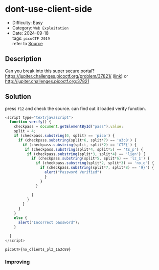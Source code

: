 # dont-use-client-side
- Difficulty: Easy
- Category: `Web Exploitation`  
- Date: 2024-09-18  
tags: `picoCTF 2019`  
refer to [Source](https://play.picoctf.org/practice/challenge/66?page=5)

## Description
Can you break into this super secure portal? https://jupiter.challenges.picoctf.org/problem/37821/ ([link](https://jupiter.challenges.picoctf.org/problem/37821/)) or http://jupiter.challenges.picoctf.org:37821

## Solution
press `f12` and check the source.
can find out it loaded verify function.
``` javascript
<script type="text/javascript">
  function verify() {
    checkpass = document.getElementById("pass").value;
    split = 4;
    if (checkpass.substring(0, split) == 'pico') {
      if (checkpass.substring(split*6, split*7) == 'a3c8') {
        if (checkpass.substring(split, split*2) == 'CTF{') {
         if (checkpass.substring(split*4, split*5) == 'ts_p') {
          if (checkpass.substring(split*3, split*4) == 'lien') {
            if (checkpass.substring(split*5, split*6) == 'lz_1') {
              if (checkpass.substring(split*2, split*3) == 'no_c') {
                if (checkpass.substring(split*7, split*8) == '9}') {
                  alert("Password Verified")
                  }
                }
              }
      
            }
          }
        }
      }
    }
    else {
      alert("Incorrect password");
    }
    
  }
</script>
```
``` plain
picoCTF{no_clients_plz_1a3c89}
```

### Improving

